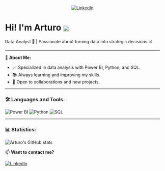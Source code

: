 <div align="center">
<!--
   <img src="https://www.shutterstock.com/image-photo/analyst-utilizing-technology-dashboard-charts-600nw-2467784085.jpg" alt="Data Analyst" /> -->

   <div style="margin-top: 10px;">
      <a href="https://www.linkedin.com](https://www.linkedin.com/in/arturoisla/">
         <img src="https://img.shields.io/badge/-LinkedIn-0077B5?style=flat&logo=LinkedIn&logoColor=white" alt="LinkedIn" />
<!--      </a>
      <a href="https://www.youtube.com">
         <img src="https://img.shields.io/badge/-YouTube-FF0000?style=flat&logo=YouTube&logoColor=white" alt="YouTube" />
      </a>
      <a href="https://www.tupagina.com">
         <img src="https://img.shields.io/badge/-Website-28A745?style=flat&logo=Google%20Chrome&logoColor=white" alt="Website" /> -->
      </a>
   </div>
</div>

# Hi! I'm Arturo <img src="https://images.emojiterra.com/google/noto-emoji/animated-emoji/1f44b-1f3fb.gif" alt="Waving Hand" width="20" style="vertical-align: middle;" />
Data Analyst 💼 | Passionate about turning data into strategic decisions 📊


---

🌟 **About Me:**
- 📈 Specialized in data analysis with Power BI, Python, and SQL.
- 📚 Always learning and improving my skills.
- 🤝 Open to collaborations and new projects.

---

### 🛠️ Languages and Tools:
![Power BI](https://img.shields.io/badge/-PowerBI-F2C811?style=flat&logo=Power%20BI&logoColor=white)
![Python](https://img.shields.io/badge/-Python-3776AB?style=flat&logo=Python&logoColor=white)
![SQL](https://img.shields.io/badge/-SQL-CC2927?style=flat&logo=Microsoft%20SQL%20Server&logoColor=white)

---

### 📊 Statistics:
![Arturo's GitHub stats](https://github-readme-stats.vercel.app/api?username=arturo22isla&show_icons=true&theme=radical)

📫 **Want to contact me?**    <div style="margin-top: 10px;">
      <a href="https://www.linkedin.com](https://www.linkedin.com/in/arturoisla/">
         <img src="https://img.shields.io/badge/-LinkedIn-0077B5?style=flat&logo=LinkedIn&logoColor=white" alt="LinkedIn" /> <!-- | [Website](https://www.tupagina.com) -->
